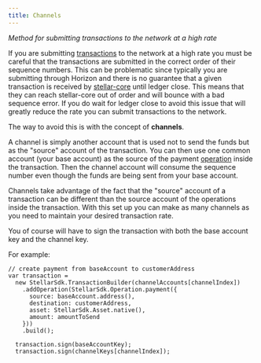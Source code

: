 ```yaml
---
title: Channels
---
```

*Method for submitting transactions to the network at a high rate*

If you are submitting [transactions](./concepts/transactions.md) to the network at a high rate you must be careful that the transactions are submitted in the correct order of their sequence numbers. This can be problematic since typically you are submitting through Horizon and there is no guarantee that a given transaction is received by [stellar-core](https://github.com/stellar/stellar-core) until ledger close. This means that they can reach stellar-core out of order and will bounce with a bad sequence error. If you do wait for ledger close to avoid this issue that will greatly reduce the rate you can submit transactions to the network.

The way to avoid this is with the concept of **channels**.

A channel is simply another account that is used not to send the funds but as the "source" account of the transaction. You can then use one common account (your base account) as the source of the payment [operation](./concepts/operations.md) inside the transaction. Then the channel account will consume the sequence number even though the funds are being sent from your base account. 

Channels take advantage of the fact that the "source" account of a transaction can be different than the source account of the operations inside the transaction. With this set up you can make as many channels as you need to maintain your desired transaction rate.

You of course will have to sign the transaction with both the base account key and the channel key. 

For example:
```
// create payment from baseAccount to customerAddress
var transaction =
  new StellarSdk.TransactionBuilder(channelAccounts[channelIndex])
    .addOperation(StellarSdk.Operation.payment({
      source: baseAccount.address(),
      destination: customerAddress,
      asset: StellarSdk.Asset.native(),
      amount: amountToSend
    }))
    .build();

  transaction.sign(baseAccountKey);
  transaction.sign(channelKeys[channelIndex]);
``` 
